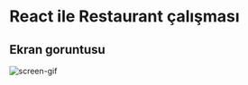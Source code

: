 <h1>React ile Restaurant çalışması</h1>

<h2>Ekran goruntusu</h2>

![screen-gif](https://github.com/Fatma1981/restaurant-react/blob/master/screen.gif)
